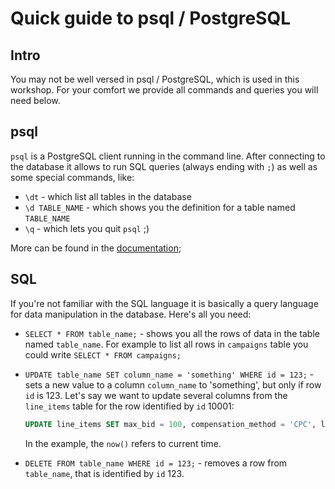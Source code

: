# Quick guide to psql / PostgreSQL

## Intro

You may not be well versed in psql / PostgreSQL, which is used in this workshop.
For your comfort we provide all commands and queries you will need below.

## psql

`psql` is a PostgreSQL client running in the command line. After connecting to the database
it allows to run SQL queries (always ending with `;`) as well as some special commands, like:

* `\dt` - which list all tables in the database
* `\d TABLE_NAME` - which shows you the definition for a table named `TABLE_NAME`
* `\q` - which lets you quit `psql` ;)

More can be found in the [documentation](https://www.postgresql.org/docs/11/app-psql.html);

## SQL

If you're not familiar with the SQL language it is basically a query language for data manipulation
in the database. Here's all you need:

* `SELECT * FROM table_name;` - shows you all the rows of data in the table named `table_name`.
  For example to list all rows in `campaigns` table you could write `SELECT * FROM campaigns;`
* `UPDATE table_name SET column_name = 'something' WHERE id = 123;` - sets a new value to a column
  `column_name` to 'something', but only if row `id` is 123. Let's say we want to update several
  columns from the `line_items` table for the row identified by `id` 10001:

  ```sql
  UPDATE line_items SET max_bid = 100, compensation_method = 'CPC', last_change = now() WHERE id = 10001;
  ```

  In the example, the `now()` refers to current time.

* `DELETE FROM table_name WHERE id = 123;` - removes a row from `table_name`, that is identified
  by `id` 123.
